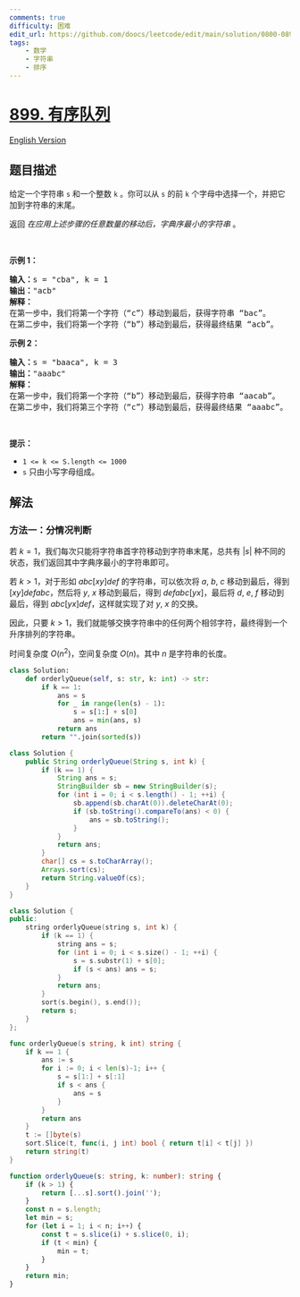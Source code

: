```yaml
---
comments: true
difficulty: 困难
edit_url: https://github.com/doocs/leetcode/edit/main/solution/0800-0899/0899.Orderly%20Queue/README.md
tags:
    - 数学
    - 字符串
    - 排序
---
```


# [899. 有序队列](https://leetcode.cn/problems/orderly-queue)

[English Version](/solution/0800-0899/0899.Orderly%20Queue/README_EN.md)

## 题目描述

<!-- 这里写题目描述 -->

<p>给定一个字符串 <code>s</code> 和一个整数 <code>k</code>&nbsp;。你可以从 <code>s</code> 的前 <code>k</code> 个字母中选择一个，并把它加到字符串的末尾。</p>

<p>返回 <em>在应用上述步骤的任意数量的移动后，字典序最小的字符串&nbsp;</em>。</p>

<p>&nbsp;</p>

<p><strong>示例 1：</strong></p>

<pre>
<strong>输入：</strong>s = "cba", k = 1
<strong>输出：</strong>"acb"
<strong>解释：</strong>
在第一步中，我们将第一个字符（“c”）移动到最后，获得字符串 “bac”。
在第二步中，我们将第一个字符（“b”）移动到最后，获得最终结果 “acb”。
</pre>

<p><strong>示例 2：</strong></p>

<pre>
<strong>输入：</strong>s = "baaca", k = 3
<strong>输出：</strong>"aaabc"
<strong>解释：
</strong>在第一步中，我们将第一个字符（“b”）移动到最后，获得字符串 “aacab”。
在第二步中，我们将第三个字符（“c”）移动到最后，获得最终结果 “aaabc”。
</pre>

<p>&nbsp;</p>

<p><strong>提示：</strong></p>

<ul>
	<li><code>1 &lt;= k&nbsp;&lt;= S.length&nbsp;&lt;= 1000</code></li>
	<li><code>s</code>&nbsp;只由小写字母组成。</li>
</ul>

## 解法

### 方法一：分情况判断

若 $k = 1$，我们每次只能将字符串首字符移动到字符串末尾，总共有 $|s|$ 种不同的状态，我们返回其中字典序最小的字符串即可。

若 $k \gt 1$，对于形如 $abc[xy]def$ 的字符串，可以依次将 $a$, $b$, $c$ 移动到最后，得到 $[xy]defabc$，然后将 $y$, $x$ 移动到最后，得到 $defabc[yx]$，最后将 $d$, $e$, $f$ 移动到最后，得到 $abc[yx]def$，这样就实现了对 $y$, $x$ 的交换。

因此，只要 $k \gt 1$，我们就能够交换字符串中的任何两个相邻字符，最终得到一个升序排列的字符串。

时间复杂度 $O(n^2)$，空间复杂度 $O(n)$。其中 $n$ 是字符串的长度。

<!-- tabs:start -->

```python
class Solution:
    def orderlyQueue(self, s: str, k: int) -> str:
        if k == 1:
            ans = s
            for _ in range(len(s) - 1):
                s = s[1:] + s[0]
                ans = min(ans, s)
            return ans
        return "".join(sorted(s))
```

```java
class Solution {
    public String orderlyQueue(String s, int k) {
        if (k == 1) {
            String ans = s;
            StringBuilder sb = new StringBuilder(s);
            for (int i = 0; i < s.length() - 1; ++i) {
                sb.append(sb.charAt(0)).deleteCharAt(0);
                if (sb.toString().compareTo(ans) < 0) {
                    ans = sb.toString();
                }
            }
            return ans;
        }
        char[] cs = s.toCharArray();
        Arrays.sort(cs);
        return String.valueOf(cs);
    }
}
```

```cpp
class Solution {
public:
    string orderlyQueue(string s, int k) {
        if (k == 1) {
            string ans = s;
            for (int i = 0; i < s.size() - 1; ++i) {
                s = s.substr(1) + s[0];
                if (s < ans) ans = s;
            }
            return ans;
        }
        sort(s.begin(), s.end());
        return s;
    }
};
```

```go
func orderlyQueue(s string, k int) string {
	if k == 1 {
		ans := s
		for i := 0; i < len(s)-1; i++ {
			s = s[1:] + s[:1]
			if s < ans {
				ans = s
			}
		}
		return ans
	}
	t := []byte(s)
	sort.Slice(t, func(i, j int) bool { return t[i] < t[j] })
	return string(t)
}
```

```ts
function orderlyQueue(s: string, k: number): string {
    if (k > 1) {
        return [...s].sort().join('');
    }
    const n = s.length;
    let min = s;
    for (let i = 1; i < n; i++) {
        const t = s.slice(i) + s.slice(0, i);
        if (t < min) {
            min = t;
        }
    }
    return min;
}
```

<!-- tabs:end -->

<!-- end -->
